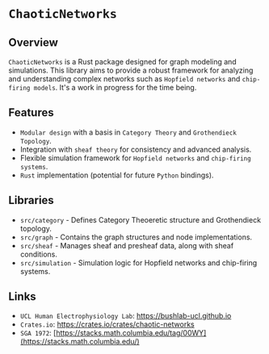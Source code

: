 # `ChaoticNetworks`

## Overview

`ChaoticNetworks` is a Rust package designed for graph modeling and simulations. This library aims to provide a robust framework for analyzing and understanding complex networks such as `Hopfield networks` and `chip-firing models`. It's a work in progress for the time being.

## Features
- `Modular design` with a basis in `Category Theory` and `Grothendieck Topology`.
- Integration with `sheaf theory` for consistency and advanced analysis.
- Flexible simulation framework for `Hopfield networks` and `chip-firing systems`.
- `Rust` implementation (potential for future `Python` bindings).


## Libraries
- `src/category` - Defines Category Theoeretic structure and Grothendieck topology.
- `src/graph` - Contains the graph structures and node implementations.
- `src/sheaf` - Manages sheaf and presheaf data, along with sheaf conditions.
- `src/simulation` - Simulation logic for Hopfield networks and chip-firing systems.

## Links
- `UCL Human Electrophysiology Lab`: https://bushlab-ucl.github.io
- `Crates.io`: https://crates.io/crates/chaotic-networks
- `SGA 1972`: [https://stacks.math.columbia.edu/tag/00WY](https://stacks.math.columbia.edu/)
